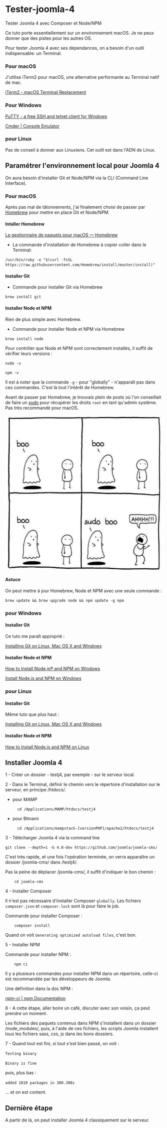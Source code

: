 # Tester-joomla-4
Tester Joomla 4 avec Composer et Node/NPM

Ce tuto porte essentiellement sur un environnement macOS. 
Je ne peux donner que des pistes pour les autres OS.

Pour tester Joomla 4 avec ses dépendances, on a besoin d'un outil indispensable:
un Terminal.


### Pour macOS

J'utilise iTerm2 pour macOS, une alternative performante au Terminal natif de mac.

[iTerm2 - macOS Terminal Replacement](https://www.iterm2.com/)


### Pour Windows

[PuTTY - a free SSH and telnet client for Windows](https://www.putty.org/)



[Cmder | Console Emulator](https://cmder.net/)



### pour Linux

Pas de conseil à donner aux Linuxiens. Cet outil est dans l'ADN de Linux.

## Paramétrer l'environnement local pour Joomla 4

On aura besoin d'installer Git et Node/NPM via la CLI (Command Line Interface).

### Pour macOS

Après pas mal de tâtonnements, j'ai finalement choisi de passer par [Homebrew](https://www.wikiwand.com/fr/Homebrew_(gestionnaire_de_paquets)) pour mettre en place Git et Node/NPM.

#### Intaller Homebrew

[Le gestionnaire de paquets pour macOS — Homebrew](https://brew.sh/index_fr)


* La commande d'installation de Homebrew à copier coller dans le Terminal:
```
/usr/bin/ruby -e "$(curl -fsSL https://raw.githubusercontent.com/Homebrew/install/master/install)"
```

#### Installer Git 
* Commande pour installer Git via Homebrew

```
brew install git
```
#### Installer Node et NPM
Rien de plus simple avec Homebrew.

* Commande pour installer Node et NPM via Homebrew

```
brew install node
```
Pour contrôler que Node et NPM sont correctement installés, il suffit de vérifier leurs versions :
```
node -v
```
```
npm -v
```

Il est à noter que la commande `-g` - pour "globally" - n'apparaît pas dans ces commandes. C'est là tout l'intérêt de Homebrew.

Avant de passer par Homebrew, je trouvais plein de posts où l'on conseillait de faire un [sudo](https://www.wikiwand.com/fr/Sudo) pour récupérer les droits `root` en tant qu'admin système. Pas très recommandé pour macOS.

![sudu boo](sudo-boo.jpg "sudo boo")


#### Astuce

On peut mettre à jour Homebrew, Node et NPM avec une seule commande :

```
brew update && brew upgrade node && npm update -g npm
```

### pour Windows

#### Installer Git

Ce tuto me paraît approprié :

[Installing Git on Linux, Mac OS X and Windows](https://gist.github.com/derhuerst/1b15ff4652a867391f03)

#### Installer Node et NPM

[How to Install Node.js® and NPM on Windows](https://blog.teamtreehouse.com/install-node-js-npm-windows) 


[Install Node.js and NPM on Windows](https://wsvincent.com/install-node-js-npm-windows/) 

### pour Linux	

#### Installer Git
Même tuto que plus haut :

[Installing Git on Linux, Mac OS X and Windows](https://gist.github.com/derhuerst/1b15ff4652a867391f03)


#### Installer Node et NPM
[How to Install Node.js and NPM on Linux](https://blog.teamtreehouse.com/install-node-js-npm-linux) 

## Installer Joomla 4

1 - Créer un dossier - testj4, par exemple - sur le serveur local.

2 - Dans le Terminal, définir le chemin vers le répertoire d'installation sur le serveur, en principe /htdocs/. 

* pour MAMP

		cd /Applications/MAMP/htdocs/testj4

* pour Bitnami

		cd /Applications/mampstack-[versionPHP]/apache2/htdocs/testj4
		
3 - Télécharger Joomla 4 via la command line

	git clone --depth=1 -b 4.0-dev https://github.com/joomla/joomla-cms/

C'est très rapide, et une fois l'opération terminée, on verra apparaître un dossier /joomla-cms/ dans /testj4/.

Pas la peine de déplacer /joomla-cms/, il suffit d'indiquer le bon chemin :

		cd joomla-cms
		
4 - Installer Composer

Il n'est pas nécessaire d'installer Composer `globally`.
Les fichiers `composer.json` et `composer.lock` sont là pour faire le job.

Commande pour installer Composer :

		composer install

Quand on voit `Generating optimized autoload files`, c'est bon.
		
5 - Installer NPM

Commande pour installer NPM :

		npm ci

Il y a plusieurs commandes pour installer NPM dans un répertoire, celle-ci est recommandée par les développeurs de Joomla.

Une définition dans la doc NPM :

[npm-ci | npm Documentation](https://docs.npmjs.com/cli/ci.html)

6 - A cette étape, aller boire un café, discuter avec son voisin, ça peut prendre un moment.

Les fichiers des paquets contenus dans NPM s'installent dans un dossier /node_modules/, puis, à l'aide de ces fichiers, les scripts Joomla installent tous les fichiers sass, css, js dans les bons dossiers.

7 - Quand tout est fini, si tout s'est bien passé, on voit :

`Testing binary`

`Binary is fine`


puis, plus bas :

`added 1010 packages in 300.388s`

... et on est content.

## Dernière étape

A partir de là, on peut installer Joomla 4 classiquement sur le serveur.
